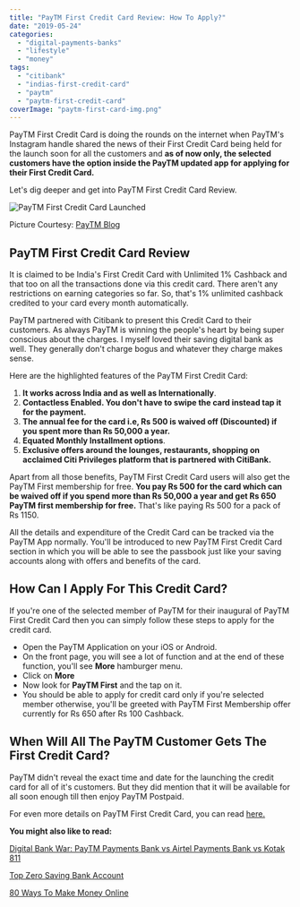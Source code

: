 ```yaml
---
title: "PayTM First Credit Card Review: How To Apply?"
date: "2019-05-24"
categories: 
  - "digital-payments-banks"
  - "lifestyle"
  - "money"
tags: 
  - "citibank"
  - "indias-first-credit-card"
  - "paytm"
  - "paytm-first-credit-card"
coverImage: "paytm-first-card-img.png"
---
```


PayTM First Credit Card is doing the rounds on the internet when PayTM's Instagram handle shared the news of their First Credit Card being held for the launch soon for all the customers and **as of now only, the selected customers have the option inside the PayTM updated app for applying for their First Credit Card.**

Let's dig deeper and get into PayTM First Credit Card Review.

![PayTM First Credit Card Launched](/posts/2019/05/images/1_uFZtQcBoXqTq944b9q_cEQ-1024x768.jpeg)

Picture Courtesy: [PayTM Blog](https://blog.paytm.com)

## PayTM First Credit Card Review

It is claimed to be India's First Credit Card with Unlimited 1% Cashback and that too on all the transactions done via this credit card. There aren't any restrictions on earning categories so far. So, that's 1% unlimited cashback credited to your card every month automatically.

PayTM partnered with Citibank to present this Credit Card to their customers. As always PayTM is winning the people's heart by being super conscious about the charges. I myself loved their saving digital bank as well. They generally don't charge bogus and whatever they charge makes sense.

Here are the highlighted features of the PayTM First Credit Card:

1. **It works across India and as well as Internationally**.
2. **Contactless Enabled. You don't have to swipe the card instead tap it for the payment.**
3. **The annual fee for the card i.e, Rs 500 is waived off (Discounted) if you spent more than Rs 50,000 a year.**
4. **Equated Monthly Installment options**.
5. **Exclusive offers around the lounges, restaurants, shopping on acclaimed Citi Privileges platform that is partnered with CitiBank.**

Apart from all those benefits, PayTM First Credit Card users will also get the PayTM First membership for free. **You pay Rs 500 for the card which can be waived off if you spend more than Rs 50,000 a year and get Rs 650 PayTM first membership for free.** That's like paying Rs 500 for a pack of Rs 1150.

All the details and expenditure of the Credit Card can be tracked via the PayTM App normally. You'll be introduced to new PayTM First Credit Card section in which you will be able to see the passbook just like your saving accounts along with offers and benefits of the card.

## How Can I Apply For This Credit Card?

If you're one of the selected member of PayTM for their inaugural of PayTM First Credit Card then you can simply follow these steps to apply for the credit card.

- Open the PayTM Application on your iOS or Android.
- On the front page, you will see a lot of function and at the end of these function, you'll see **More** hamburger menu.
- Click on **More**
- Now look for **PayTM First** and the tap on it.
- You should be able to apply for credit card only if you're selected member otherwise, you'll be greeted with PayTM First Membership offer currently for Rs 650 after Rs 100 Cashback.

## When Will All The PayTM Customer Gets The First Credit Card?

PayTM didn't reveal the exact time and date for the launching the credit card for all of it's customers. But they did mention that it will be available for all soon enough till then enjoy PayTM Postpaid.

For even more details on PayTM First Credit Card, you can read [here.](https://paytm.com/offer/paytm-first-credit-card/)

**You might also like to read:**

[Digital Bank War: PayTM Payments Bank vs Airtel Payments Bank vs Kotak 811](https://sastaeinstein.com/2018/04/airtel-payments-bank-vs-paytm-payments-bank-vs-kotak-811-digital-banks-war.html)

[Top Zero Saving Bank Account](https://sastaeinstein.com/2018/10/top-zero-balance-saving-accounts.html)

[80 Ways To Make Money Online](https://sastaeinstein.com/2019/04/100-ways-to-make-money-online.html)
